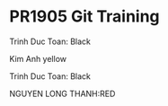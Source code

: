 # PR1905 Git Training
Trinh Duc Toan: Black

Kim Anh yellow


Trinh Duc Toan: Black


NGUYEN LONG THANH:RED
